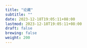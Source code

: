 ```yaml
---
title: "论藏"
subtitle: ""
date: 2023-12-18T19:05:11+08:00
lastmod: 2023-12-18T19:05:11+08:00
draft: false
brewing: false
weight: 200
---
```


